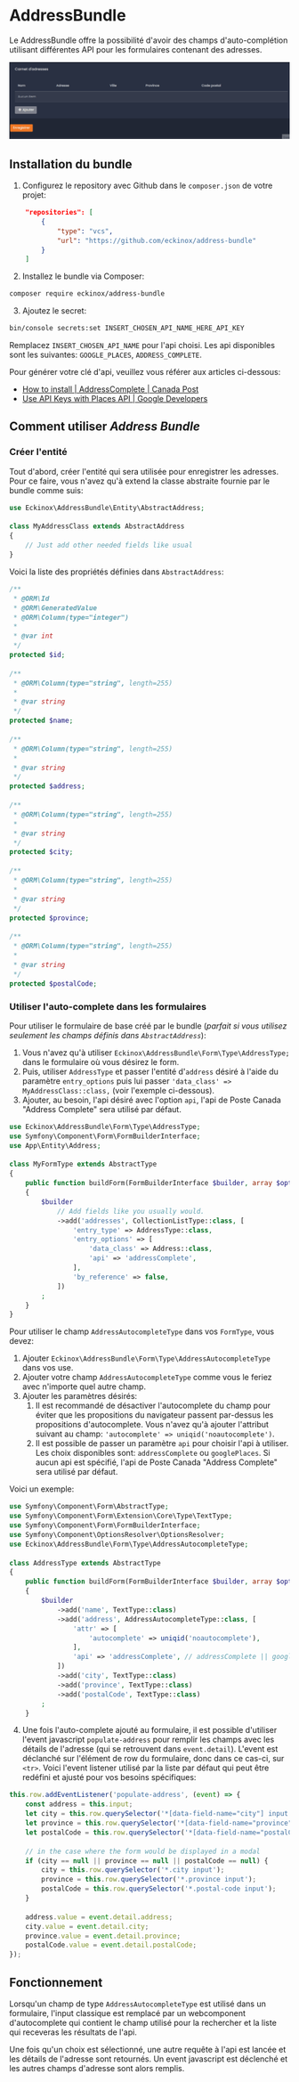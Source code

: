 # AddressBundle

Le AddressBundle offre la possibilité d'avoir des champs d'auto-complétion utilisant différentes API pour les formulaires contenant des adresses.

![Exemple d'utilisation](demo/example.gif)

## Installation du bundle

1. Configurez le repository avec Github dans le `composer.json` de votre projet:
```json
	"repositories": [
        {
            "type": "vcs",
            "url": "https://github.com/eckinox/address-bundle"
        }
	]
```
2. Installez le bundle via Composer:
```bash
composer require eckinox/address-bundle
```

3. Ajoutez le secret:
```bash
bin/console secrets:set INSERT_CHOSEN_API_NAME_HERE_API_KEY
```
Remplacez `INSERT_CHOSEN_API_NAME` pour l'api choisi. Les api disponibles sont les suivantes: `GOOGLE_PLACES`, `ADDRESS_COMPLETE`.

Pour générer votre clé d'api, veuillez vous référer aux articles ci-dessous:
- [How to install | AddressComplete | Canada Post](https://www.canadapost-postescanada.ca/ac/support/setup-guides/#create-an-api-key)
- [Use API Keys with Places API  |  Google Developers](https://developers.google.com/maps/documentation/places/web-service/get-api-key)

## Comment utiliser _Address Bundle_

### Créer l'entité

Tout d'abord, créer l'entité qui sera utilisée pour enregistrer les adresses. Pour ce faire, vous n'avez qu'à extend la classe abstraite fournie par le bundle comme suis:

```php
use Eckinox\AddressBundle\Entity\AbstractAddress;

class MyAddressClass extends AbstractAddress
{
    // Just add other needed fields like usual
}
```

Voici la liste des propriétés définies dans `AbstractAddress`:

```php
/**
 * @ORM\Id
 * @ORM\GeneratedValue
 * @ORM\Column(type="integer")
 *
 * @var int
 */
protected $id;

/**
 * @ORM\Column(type="string", length=255)
 *
 * @var string
 */
protected $name;

/**
 * @ORM\Column(type="string", length=255)
 *
 * @var string
 */
protected $address;

/**
 * @ORM\Column(type="string", length=255)
 *
 * @var string
 */
protected $city;

/**
 * @ORM\Column(type="string", length=255)
 *
 * @var string
 */
protected $province;

/**
 * @ORM\Column(type="string", length=255)
 *
 * @var string
 */
protected $postalCode;
```

### Utiliser l'auto-complete dans les formulaires

Pour utiliser le formulaire de base créé par le bundle (*parfait si vous utilisez seulement les champs définis dans `AbstractAddress`*):
1. Vous n'avez qu'à utiliser `Eckinox\AddressBundle\Form\Type\AddressType;` dans le formulaire où vous désirez le form.
2. Puis, utiliser `AddressType` et passer l'entité d'`address` désiré à l'aide du paramètre `entry_options` puis lui passer `'data_class' => MyAddressClass::class,` (voir l'exemple ci-dessous).
3. Ajouter, au besoin, l'api désiré avec l'option `api`, l'api de Poste Canada "Address Complete" sera utilisé par défaut.

```php
use Eckinox\AddressBundle\Form\Type\AddressType;
use Symfony\Component\Form\FormBuilderInterface;
use App\Entity\Address;

class MyFormType extends AbstractType
{
    public function buildForm(FormBuilderInterface $builder, array $options): void
    {
        $builder
			// Add fields like you usually would. 
			->add('addresses', CollectionListType::class, [
				'entry_type' => AddressType::class,
				'entry_options' => [
					'data_class' => Address::class,
					'api' => 'addressComplete', 
				],
				'by_reference' => false,
			])
        ;
    }
}
```

Pour utiliser le champ `AddressAutocompleteType` dans vos `FormType`, vous devez:
1. Ajouter `Eckinox\AddressBundle\Form\Type\AddressAutocompleteType` dans vos use.
2. Ajouter votre champ `AddressAutocompleteType` comme vous le feriez avec n'importe quel autre champ.
3. Ajouter les paramètres désirés:
	1. Il est recommandé de désactiver l'autocomplete du champ pour éviter que les propositions du navigateur passent par-dessus les propositions d'autocomplete. Vous n'avez qu'à ajouter l'attribut suivant au champ: `'autocomplete' => uniqid('noautocomplete')`.
	2. Il est possible de passer un paramètre `api` pour choisir l'api à utiliser. Les choix disponibles sont: `addressComplete` ou `googlePlaces`. Si aucun api est spécifié, l'api de Poste Canada "Address Complete" sera utilisé par défaut.

Voici un exemple:
```php
use Symfony\Component\Form\AbstractType;
use Symfony\Component\Form\Extension\Core\Type\TextType;
use Symfony\Component\Form\FormBuilderInterface;
use Symfony\Component\OptionsResolver\OptionsResolver;
use Eckinox\AddressBundle\Form\Type\AddressAutocompleteType;

class AddressType extends AbstractType
{
	public function buildForm(FormBuilderInterface $builder, array $options): void
	{
		$builder
			->add('name', TextType::class)
			->add('address', AddressAutocompleteType::class, [
				'attr' => [
					'autocomplete' => uniqid('noautocomplete'),
				],
				'api' => 'addressComplete', // addressComplete || googlePlaces
			])
			->add('city', TextType::class)
			->add('province', TextType::class)
			->add('postalCode', TextType::class)
		;
	}
```

4. Une fois l'auto-complete ajouté au formulaire, il est possible d'utiliser l'event javascript `populate-address` pour remplir les champs avec les détails de l'adresse (qui se retrouvent dans `event.detail`). L'event est déclanché sur l'élément de row du formulaire, donc dans ce cas-ci, sur `<tr>`. Voici l'event listener utilisé par la liste par défaut qui peut être redéfini et ajusté pour vos besoins spécifiques:

```javascript
this.row.addEventListener('populate-address', (event) => {
	const address = this.input;
	let city = this.row.querySelector('*[data-field-name="city"] input');
	let province = this.row.querySelector('*[data-field-name="province"] input');
	let postalCode = this.row.querySelector('*[data-field-name="postalCode"] input');

	// in the case where the form would be displayed in a modal
	if (city == null || province == null || postalCode == null) {
		city = this.row.querySelector('*.city input');
		province = this.row.querySelector('*.province input');
		postalCode = this.row.querySelector('*.postal-code input');
	}

	address.value = event.detail.address;
	city.value = event.detail.city;
	province.value = event.detail.province;
	postalCode.value = event.detail.postalCode;
});
```

## Fonctionnement

Lorsqu'un champ de type `AddressAutocompleteType` est utilisé dans un formulaire, l'input classique est remplacé par un webcomponent d'autocomplete qui contient le champ utilisé pour la rechercher et la liste qui receveras les résultats de l'api.

Une fois qu'un choix est sélectionné, une autre requête à l'api est lancée et les détails de l'adresse sont retournés. Un event javascript est déclenché et les autres champs d'adresse sont alors remplis.
